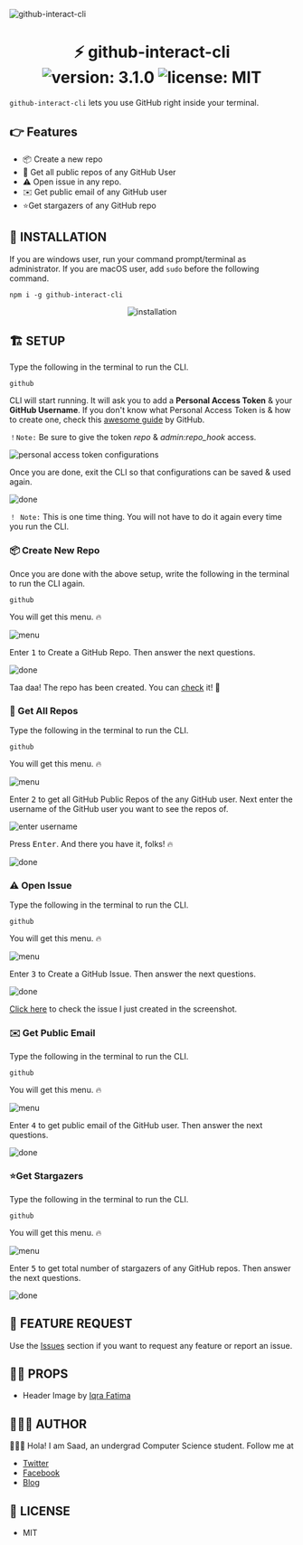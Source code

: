 ![github-interact-cli](https://i.imgur.com/m46Grpf.jpg)

<div align="center">
	<h1>⚡️ github-interact-cli<br>
	<img alt="version: 3.1.0" src="https://img.shields.io/badge/version-v3.1.0-green">
	<img alt="license: MIT" src="https://img.shields.io/badge/license-MIT-green">
	</h1>
</div>

`github-interact-cli` lets you use GitHub right inside your terminal.

## 👉 Features

- 📦 Create a new repo
- 🚀 Get all public repos of any GitHub User
- ⚠️ Open issue in any repo.
- ✉️ Get public email of any GitHub user
- ⭐️Get stargazers of any GitHub repo

## 🎩 INSTALLATION

If you are windows user, run your command prompt/terminal as administrator. If you are macOS user, add `sudo` before the following command.

```
npm i -g github-interact-cli
```

<div align="center">
	<img alt="installation" src="https://i.imgur.com/ClFFvhH.gif">
</div>

## 🏗 SETUP

Type the following in the terminal to run the CLI.

```
github
```

CLI will start running. It will ask you to add a **Personal Access Token** & your **GitHub Username**. If you don't know what Personal Access Token is & how to create one, check this [awesome guide](https://help.github.com/en/github/authenticating-to-github/creating-a-personal-access-token-for-the-command-line) by GitHub.

`！Note:` Be sure to give the token _repo_ & _admin:repo_hook_ access.

<img alt="personal access token configurations" src="https://i.imgur.com/El9gYcp.png">

Once you are done, exit the CLI so that configurations can be saved & used again.

<img alt="done" src="https://i.imgur.com/fVdgewD.png">

`！ Note:` This is one time thing. You will not have to do it again every time you run the CLI.

### 📦 Create New Repo

Once you are done with the above setup, write the following in the terminal to run the CLI again.

```
github
```

You will get this menu. 🔥

<img alt="menu" src="https://i.imgur.com/kvLbE9T.png">

Enter <kbd>1</kbd> to Create a GitHub Repo. Then answer the next questions.

<img alt="done" src="https://i.imgur.com/LsSQeoL.png">

Taa daa! The repo has been created. You can [check](https://github.com/msaaddev/git-testing-repo) it! 🥂

### 🚀 Get All Repos

Type the following in the terminal to run the CLI.

```
github
```

You will get this menu. 🔥

<img alt="menu" src="https://i.imgur.com/kvLbE9T.png">

Enter <kbd>2</kbd> to get all GitHub Public Repos of the any GitHub user. Next enter the username of the GitHub user you want to see the repos of.

<img alt="enter username" src="https://i.imgur.com/n8sLwe3.png">

Press <kbd>Enter</kbd>. And there you have it, folks! 🔥

<img alt="done" src="https://i.imgur.com/kID3qMm.png">

### ⚠️ Open Issue

Type the following in the terminal to run the CLI.

```
github
```

You will get this menu. 🔥

<img alt="menu" src="https://i.imgur.com/kvLbE9T.png">

Enter <kbd>3</kbd> to Create a GitHub Issue. Then answer the next questions.

<img alt="done" src="https://i.imgur.com/x2SCUT6.png">

[Click here](https://github.com/msaaddev/vidly/issues/8) to check the issue I just created in the screenshot.

### ✉️ Get Public Email

Type the following in the terminal to run the CLI.

```
github
```

You will get this menu. 🔥

<img alt="menu" src="https://i.imgur.com/kvLbE9T.png">

Enter <kbd>4</kbd> to get public email of the GitHub user. Then answer the next questions.

<img alt="done" src="https://i.imgur.com/qeqvJ0Y.png">

### ⭐️Get Stargazers

Type the following in the terminal to run the CLI.

```
github
```

You will get this menu. 🔥

<img alt="menu" src="https://i.imgur.com/kvLbE9T.png">

Enter <kbd>5</kbd> to get total number of stargazers of any GitHub repos. Then answer the next questions.

<img alt="done" src="https://i.imgur.com/QzqIS9x.png">

## 🚀 FEATURE REQUEST

Use the [Issues](https://github.com/msaaddev/github-interact-cli/issues) section if you want to request any feature or report an issue.

## 🙌🏻 PROPS

- Header Image by [Iqra Fatima](https://github.com/iqrafatimame)

## 👨🏻‍💻 AUTHOR

🙋🏻‍♂️ Hola! I am Saad, an undergrad Computer Science student. Follow me at

- [Twitter](https://twitter.com/msaaddev)
- [Facebook](https://www.facebook.com/msaaddev)
- [Blog](https://msaad.dev)

## 🔑 LICENSE

- MIT
